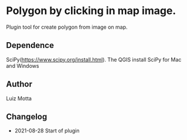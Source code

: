 # Polygon by clicking in map image.

Plugin tool for create polygon from image on map.

## Dependence

SciPy(https://www.scipy.org/install.html). The QGIS install SciPy for Mac and Windows

## Author
Luiz Motta

## Changelog
- 2021-08-28
Start of plugin
